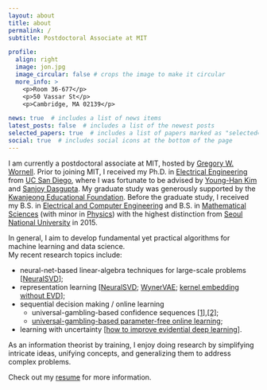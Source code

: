 ```yaml
---
layout: about
title: about
permalink: /
subtitle: Postdoctoral Associate at MIT

profile:
  align: right
  image: jon.jpg
  image_circular: false # crops the image to make it circular
  more_info: >
    <p>Room 36-677</p>
    <p>50 Vassar St</p>
    <p>Cambridge, MA 02139</p>

news: true  # includes a list of news items
latest_posts: false  # includes a list of the newest posts
selected_papers: true  # includes a list of papers marked as "selected={true}"
social: true  # includes social icons at the bottom of the page
---
```


[//]: # ([//]: <span style="font-weight:bold"><mark>)
[//]: # ([//]: )
[//]: # ([//]: </mark></span>)

I am currently a postdoctoral associate at MIT, hosted by [Gregory W. Wornell](http://allegro.mit.edu/~gww/).
Prior to joining MIT, I received my Ph.D. in [Electrical Engineering](https://ece.ucsd.edu/) from [UC San Diego](https://ucsd.edu/), 
where I was fortunate to be advised by [Young-Han Kim](https://web.eng.ucsd.edu/~yhk/) and [Sanjoy Dasgupta](https://cseweb.ucsd.edu/~dasgupta/).
My graduate study was generously supported by the [Kwanjeong Educational Foundation](http://www.ikef.or.kr/).
Before the graduate study, I received my B.S. in [Electrical and Computer Engineering](https://ece.snu.ac.kr/en) and B.S. in [Mathematical Sciences](https://www.math.snu.ac.kr/) (with minor in [Physics](https://physics.snu.ac.kr/en)) with the highest distinction from [Seoul National University](https://en.snu.ac.kr) in 2015.

In general, I aim to develop fundamental yet practical algorithms for machine learning and data science.\
My recent research topics include:
- neural-net-based linear-algebra techniques for large-scale problems [[NeuralSVD](http://arxiv.org/abs/2402.03655)];
- representation learning [[NeuralSVD](http://arxiv.org/abs/2402.03655); [WynerVAE](http://arxiv.org/abs/1905.10945); [kernel embedding without EVD](https://ieeexplore.ieee.org/document/9517746)];
- sequential decision making / online learning
  - universal-gambling-based confidence sequences [[1]](http://arxiv.org/abs/2207.12382),[[2]](http://arxiv.org/abs/2402.03683); 
  - [universal-gambling-based parameter-free online learning](http://arxiv.org/abs/2202.02406);
- learning with uncertainty [[how to improve evidential deep learning](http://arxiv.org/abs/2402.06160)].

As an information theorist by training, 
I enjoy doing research by simplifying intricate ideas, unifying concepts, and generalizing them to address complex problems.

Check out my [resume](/resume) for more information.
